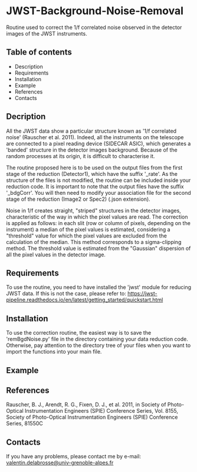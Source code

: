 # JWST-Background-Noise-Removal
Routine used to correct the 1/f correlated noise observed in the detector images of the JWST instruments.


## Table of contents 
- Description
- Requirements
- Installation
- Example
- References
- Contacts


## Decription 
All the JWST data show a particular structure known as '1/f correlated noise' (Rauscher et al. 2011). Indeed, all the instruments on the telescope are connected to a pixel reading device (SIDECAR ASIC), which generates a 'banded' structure in the detector images background. Because of the random processes at its origin, it is difficult to characterise it. 

The routine proposed here is to be used on the output files from the first stage of the reduction (Detector1), which have the suffix '_rate'. As the structure of the files is not modified, the routine can be included inside your reduction code. It is important to note that the output files have the suffix '_bdgCorr'. You will then need to modify your association file for the second stage of the reduction (Image2 or Spec2) (.json extension). 

Noise in 1/f creates straight, "striped" structures in the detector images, characteristic of the way in which the pixel values are read. The correction is applied as follows: in each slit (row or column of pixels, depending on the instrument) a median of the pixel values is estimated, considering a "threshold" value for which the pixel values are excluded from the calculation of the median. This method corresponds to a sigma-clipping method. The threshold value is estimated from the "Gaussian" dispersion of all the pixel values in the detector image. 

## Requirements 
To use the routine, you need to have installed the 'jwst' module for reducing JWST data. If this is not the case, please refer to: https://jwst-pipeline.readthedocs.io/en/latest/getting_started/quickstart.html

## Installation 
To use the correction routine, the easiest way is to save the 'remBgdNoise.py' file in the directory containing your data reduction code. Otherwise, pay attention to the directory tree of your files when you want to import the functions into your main file. 

## Example 

## References 
Rauscher, B. J., Arendt, R. G., Fixen, D. J., et al. 2011, in Society of Photo-Optical Instrumentation Engineers (SPIE) Conference Series, Vol. 8155, Society of Photo-Optical Instrumentation Engineers (SPIE) Conference Series, 81550C

## Contacts 
If you have any problems, please contact me by e-mail: valentin.delabrosse@univ-grenoble-alpes.fr
